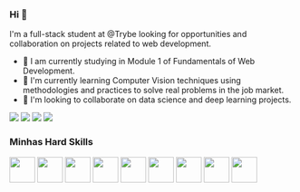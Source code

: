 ### Hi 👋

I'm a full-stack student at @Trybe looking for opportunities and collaboration on projects related to web development.

- 🔭 I am currently studying in Module 1 of Fundamentals of Web Development.
- 🌱 I'm currently learning Computer Vision techniques using methodologies and practices to solve real problems in the job market.
- 🤝 I'm looking to collaborate on data science and deep learning projects.


[<img src="https://img.shields.io/badge/twitter-%231DA1F2.svg?&style=for-the-badge&logo=twitter&logoColor=white" />](https://twitter.com/mthalmeida) [<img src="https://img.shields.io/badge/linkedin-%230077B5.svg?&style=for-the-badge&logo=linkedin&logoColor=white" />](https://www.linkedin.com/in/mthalmeida/) [<img src = "https://img.shields.io/badge/instagram-%23E4405F.svg?&style=for-the-badge&logo=instagram&logoColor=white">](https://www.instagram.com/mthalmeida/) [<img src = "https://img.shields.io/badge/facebook-%231877F2.svg?&style=for-the-badge&logo=facebook&logoColor=white">](https://www.facebook.com/matheusalmeidamobelar)



### Minhas Hard Skills
<div style="display: inline, margin: 20px">
<img height="45px" src="https://cdn.jsdelivr.net/gh/devicons/devicon/icons/html5/html5-original-wordmark.svg" />
<img height="45px" src="https://cdn.jsdelivr.net/gh/devicons/devicon/icons/css3/css3-original-wordmark.svg" />
<img height="45px" src="https://cdn.jsdelivr.net/gh/devicons/devicon/icons/eslint/eslint-original-wordmark.svg" />
<img height="45px" src="https://cdn.jsdelivr.net/gh/devicons/devicon/icons/react/react-original-wordmark.svg" />
<img height="45px" src="https://cdn.jsdelivr.net/gh/devicons/devicon/icons/redux/redux-original.svg" />
<img height="45px" src="https://cdn.jsdelivr.net/gh/devicons/devicon/icons/jest/jest-plain.svg" />
<img height="45px" src="https://testing-library.com/img/octopus-128x128.png" />
<img height="45px" src="https://cdn.jsdelivr.net/gh/devicons/devicon/icons/github/github-original-wordmark.svg" />
<img height="45px" src="https://cdn.jsdelivr.net/gh/devicons/devicon/icons/trello/trello-plain-wordmark.svg" />
